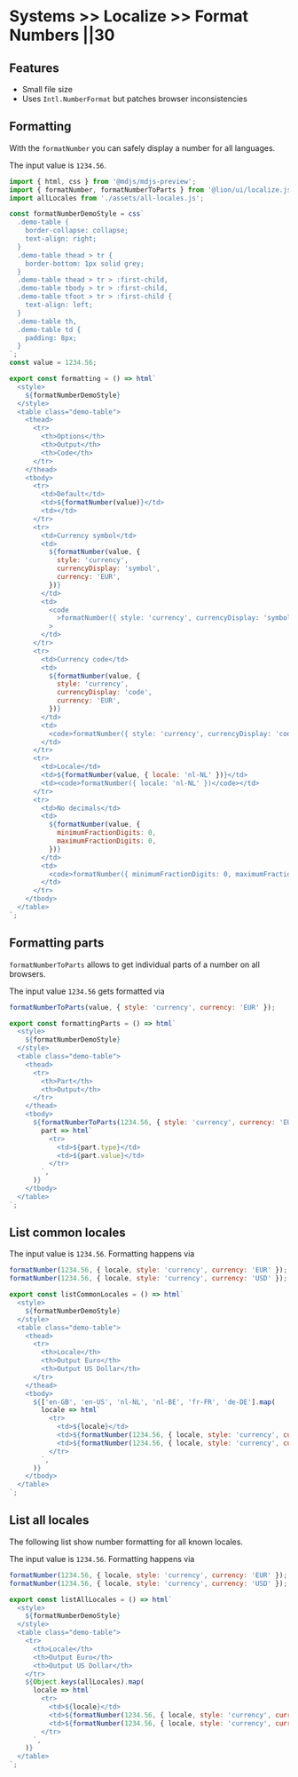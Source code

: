 # Systems >> Localize >> Format Numbers ||30

## Features

- Small file size
- Uses `Intl.NumberFormat` but patches browser inconsistencies

## Formatting

With the `formatNumber` you can safely display a number for all languages.

The input value is `1234.56`.

```js script
import { html, css } from '@mdjs/mdjs-preview';
import { formatNumber, formatNumberToParts } from '@lion/ui/localize.js';
import allLocales from './assets/all-locales.js';

const formatNumberDemoStyle = css`
  .demo-table {
    border-collapse: collapse;
    text-align: right;
  }
  .demo-table thead > tr {
    border-bottom: 1px solid grey;
  }
  .demo-table thead > tr > :first-child,
  .demo-table tbody > tr > :first-child,
  .demo-table tfoot > tr > :first-child {
    text-align: left;
  }
  .demo-table th,
  .demo-table td {
    padding: 8px;
  }
`;
const value = 1234.56;
```

```js preview-story
export const formatting = () => html`
  <style>
    ${formatNumberDemoStyle}
  </style>
  <table class="demo-table">
    <thead>
      <tr>
        <th>Options</th>
        <th>Output</th>
        <th>Code</th>
      </tr>
    </thead>
    <tbody>
      <tr>
        <td>Default</td>
        <td>${formatNumber(value)}</td>
        <td></td>
      </tr>
      <tr>
        <td>Currency symbol</td>
        <td>
          ${formatNumber(value, {
            style: 'currency',
            currencyDisplay: 'symbol',
            currency: 'EUR',
          })}
        </td>
        <td>
          <code
            >formatNumber({ style: 'currency', currencyDisplay: 'symbol', currency: 'EUR' })</code
          >
        </td>
      </tr>
      <tr>
        <td>Currency code</td>
        <td>
          ${formatNumber(value, {
            style: 'currency',
            currencyDisplay: 'code',
            currency: 'EUR',
          })}
        </td>
        <td>
          <code>formatNumber({ style: 'currency', currencyDisplay: 'code', currency: 'EUR' })</code>
        </td>
      </tr>
      <tr>
        <td>Locale</td>
        <td>${formatNumber(value, { locale: 'nl-NL' })}</td>
        <td><code>formatNumber({ locale: 'nl-NL' })</code></td>
      </tr>
      <tr>
        <td>No decimals</td>
        <td>
          ${formatNumber(value, {
            minimumFractionDigits: 0,
            maximumFractionDigits: 0,
          })}
        </td>
        <td>
          <code>formatNumber({ minimumFractionDigits: 0, maximumFractionDigits: 0, })</code>
        </td>
      </tr>
    </tbody>
  </table>
`;
```

## Formatting parts

`formatNumberToParts` allows to get individual parts of a number on all browsers.

The input value `1234.56` gets formatted via

```js
formatNumberToParts(value, { style: 'currency', currency: 'EUR' });
```

```js preview-story
export const formattingParts = () => html`
  <style>
    ${formatNumberDemoStyle}
  </style>
  <table class="demo-table">
    <thead>
      <tr>
        <th>Part</th>
        <th>Output</th>
      </tr>
    </thead>
    <tbody>
      ${formatNumberToParts(1234.56, { style: 'currency', currency: 'EUR' }).map(
        part => html`
          <tr>
            <td>${part.type}</td>
            <td>${part.value}</td>
          </tr>
        `,
      )}
    </tbody>
  </table>
`;
```

## List common locales

The input value is `1234.56`.
Formatting happens via

```js
formatNumber(1234.56, { locale, style: 'currency', currency: 'EUR' });
formatNumber(1234.56, { locale, style: 'currency', currency: 'USD' });
```

```js preview-story
export const listCommonLocales = () => html`
  <style>
    ${formatNumberDemoStyle}
  </style>
  <table class="demo-table">
    <thead>
      <tr>
        <th>Locale</th>
        <th>Output Euro</th>
        <th>Output US Dollar</th>
      </tr>
    </thead>
    <tbody>
      ${['en-GB', 'en-US', 'nl-NL', 'nl-BE', 'fr-FR', 'de-DE'].map(
        locale => html`
          <tr>
            <td>${locale}</td>
            <td>${formatNumber(1234.56, { locale, style: 'currency', currency: 'EUR' })}</td>
            <td>${formatNumber(1234.56, { locale, style: 'currency', currency: 'USD' })}</td>
          </tr>
        `,
      )}
    </tbody>
  </table>
`;
```

## List all locales

The following list show number formatting for all known locales.

The input value is `1234.56`.
Formatting happens via

```js
formatNumber(1234.56, { locale, style: 'currency', currency: 'EUR' });
formatNumber(1234.56, { locale, style: 'currency', currency: 'USD' });
```

```js preview-story
export const listAllLocales = () => html`
  <style>
    ${formatNumberDemoStyle}
  </style>
  <table class="demo-table">
    <tr>
      <th>Locale</th>
      <th>Output Euro</th>
      <th>Output US Dollar</th>
    </tr>
    ${Object.keys(allLocales).map(
      locale => html`
        <tr>
          <td>${locale}</td>
          <td>${formatNumber(1234.56, { locale, style: 'currency', currency: 'EUR' })}</td>
          <td>${formatNumber(1234.56, { locale, style: 'currency', currency: 'USD' })}</td>
        </tr>
      `,
    )}
  </table>
`;
```
